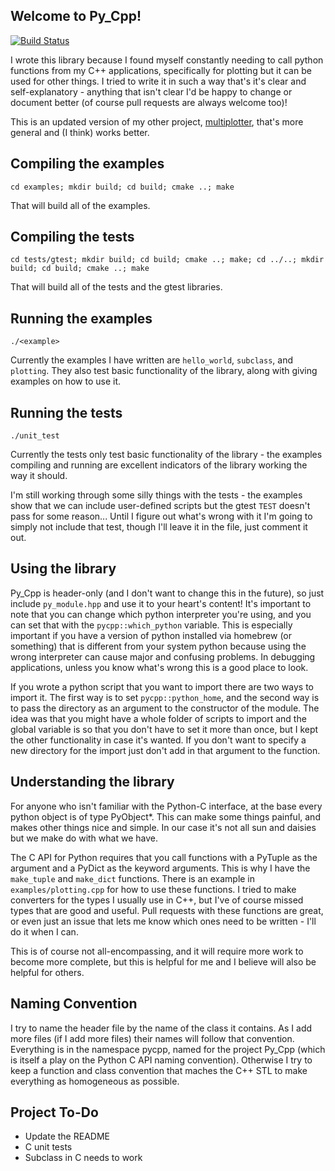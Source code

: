 ## Welcome to Py_Cpp!

[![Build Status](https://travis-ci.org/bzcheeseman/Py_Cpp.svg?branch=master)](https://travis-ci.org/bzcheeseman/Py_Cpp)

I wrote this library because I found myself constantly needing to call python functions 
from my C++ applications, specifically for plotting but it can be used for other things.
I tried to write it in such a way that's it's clear and self-explanatory - anything that isn't
clear I'd be happy to change or document better (of course pull requests are always welcome too)!

This is an updated version of my other project, [multiplotter](https://github.com/bzcheeseman/multiplotter), that's more general and (I think) works better.

## Compiling the examples
```
cd examples; mkdir build; cd build; cmake ..; make
```
That will build all of the examples.

## Compiling the tests
```
cd tests/gtest; mkdir build; cd build; cmake ..; make; cd ../..; mkdir build; cd build; cmake ..; make
```
That will build all of the tests and the gtest libraries.

## Running the examples
```
./<example>
```
Currently the examples I have written are `hello_world`, `subclass`, and `plotting`.  They also test basic
functionality of the library, along with giving examples on how to use it.

## Running the tests
```
./unit_test
```
Currently the tests only test basic functionality of the library - the examples compiling and running are
excellent indicators of the library working the way it should.

I'm still working through some silly things with the tests - the examples show that we can include 
user-defined scripts but the gtest `TEST` doesn't pass for some reason...
Until I figure out what's wrong with it I'm going to simply not include that test, though I'll leave it in 
the file, just comment it out.

## Using the library
Py_Cpp is header-only (and I don't want to change this in the future), so just 
include `py_module.hpp` and use it to your heart's content! It's important to note that you can change
which python interpreter you're using, and you can set that with the `pycpp::which_python` variable. This
is especially important if you have a version of python installed via homebrew (or something) that is different
from your system python because using the wrong interpreter can cause major and confusing problems.
In debugging applications, unless you know what's wrong this is a good place to look.

If you wrote a python script that you want to import there are two ways to import it.  The first way is to
set `pycpp::python_home`, and the second way is to pass the directory as an argument to the constructor of
the module.  The idea was that you might have a whole folder of scripts to import and the global variable is
so that you don't have to set it more than once, but I kept the other functionality in case it's wanted.
If you don't want to specify a new directory for the import just don't add in that argument to the function.

## Understanding the library
For anyone who isn't familiar with the Python-C interface, at the base every python object is of 
type PyObject*.  This can make some things painful, and makes other things nice and simple. In our case
it's not all sun and daisies but we make do with what we have.

The C API for Python requires that you call functions with a PyTuple as the argument and a PyDict as
the keyword arguments.  This is why I have the `make_tuple` and `make_dict` functions.  There is an
example in `examples/plotting.cpp` for how to use these functions. I tried to make converters for the
types I usually use in C++, but I've of course missed types that are good and useful. Pull requests with
these functions are great, or even just an issue that lets me know which ones need to be written - I'll
do it when I can.

This is of course not all-encompassing, and it will require more work to become more complete, but this
is helpful for me and I believe will also be helpful for others.

## Naming Convention
I try to name the header file by the name of the class it contains.  As I add more files (if I add more files)
their names will follow that convention.  Everything is in the namespace pycpp, named for the project Py_Cpp
(which is itself a play on the Python C API naming convention).  Otherwise I try to keep a function and class
convention that maches the C++ STL to make everything as homogeneous as possible.

## Project To-Do
 - Update the README
 - C unit tests
 - Subclass in C needs to work
